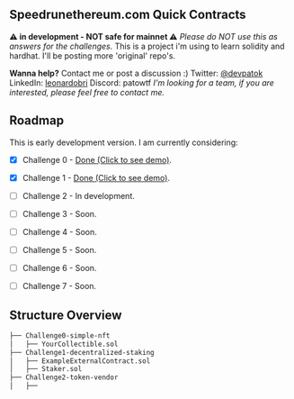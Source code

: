 ## **Speedrunethereum.com Quick Contracts**
**⚠️ in development - NOT safe for mainnet ⚠️**
*Please do NOT use this as answers for the challenges.*
This is a project i'm using to learn solidity and hardhat.
I'll be posting more 'original' repo's. 

**Wanna help?**
Contact me or post a discussion :)
Twitter: [@devpatok](https://twitter.com/devpatok)
LinkedIn: [leonardobri](https://www.linkedin.com/in/leonardobri/)
Discord: patowtf
*I'm looking for a team, if you are interested, please feel free to contact me.*
## Roadmap
This is early development version. I am currently considering:

- [x] Challenge 0 - [Done (Click to see demo)](https://simplenft-eth-challenge.vercel.app/).
- [x] Challenge 1 - [Done (Click to see demo)](https://staking-challenge2-etherspeedrun.vercel.app/).
- [ ] Challenge 2 - In development.
- [ ] Challenge 3 - Soon.
- [ ] Challenge 4 - Soon.
- [ ] Challenge 5 - Soon.
- [ ] Challenge 6 - Soon.
- [ ] Challenge 7 - Soon.



## Structure Overview
```bash
├── Challenge0-simple-nft
│   ├── YourCollectible.sol
├── Challenge1-decentralized-staking
│   ├── ExampleExternalContract.sol
│   ├── Staker.sol
├── Challenge2-token-vendor
│   ├── 
```


